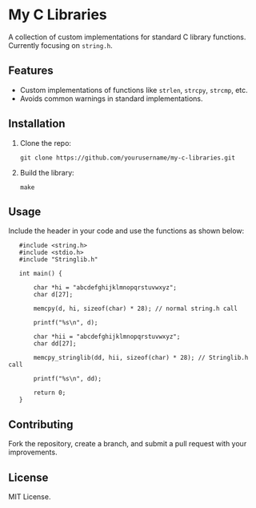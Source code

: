 # My C Libraries

A collection of custom implementations for standard C library functions. Currently focusing on `string.h`.

## Features
- Custom implementations of functions like `strlen`, `strcpy`, `strcmp`, etc.
- Avoids common warnings in standard implementations.

## Installation
1. Clone the repo:
   
       git clone https://github.com/yourusername/my-c-libraries.git

2. Build the library:
   
       make

## Usage

Include the header in your code and use the functions as shown below:

       #include <string.h>
       #include <stdio.h>
       #include "Stringlib.h"

       int main() {
           
           char *hi = "abcdefghijklmnopqrstuvwxyz";
           char d[27];

           memcpy(d, hi, sizeof(char) * 28); // normal string.h call
                
           printf("%s\n", d);

           char *hii = "abcdefghijklmnopqrstuvwxyz";
           char dd[27];

           memcpy_stringlib(dd, hii, sizeof(char) * 28); // Stringlib.h call

           printf("%s\n", dd);

           return 0;
       }

## Contributing
Fork the repository, create a branch, and submit a pull request with your improvements.

## License
MIT License.
